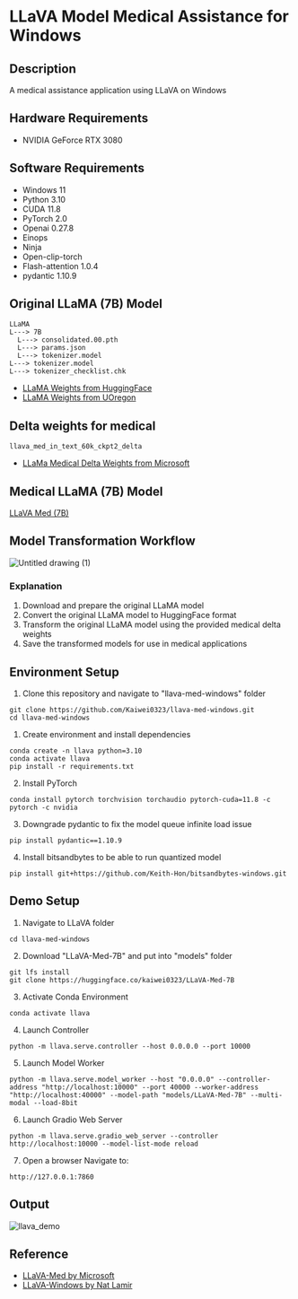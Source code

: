 # LLaVA Model Medical Assistance for Windows

## Description
A medical assistance application using LLaVA on Windows

## Hardware Requirements
* NVIDIA GeForce RTX 3080

## Software Requirements
* Windows 11
* Python 3.10
* CUDA 11.8
* PyTorch 2.0
* Openai 0.27.8
* Einops
* Ninja
* Open-clip-torch
* Flash-attention 1.0.4
* pydantic 1.10.9

## Original LLaMA (7B) Model
```
LLaMA
L---> 7B
  L---> consolidated.00.pth
  L---> params.json
  L---> tokenizer.model
L---> tokenizer.model
L---> tokenizer_checklist.chk
```
* [LLaMA Weights from HuggingFace](https://huggingface.co/huggyllama/llama-7b)
* [LLaMA Weights from UOregon](http://nlp.uoregon.edu/download/llama/)

## Delta weights for medical
```
llava_med_in_text_60k_ckpt2_delta
```
* [LLaMa Medical Delta Weights from Microsoft](https://hanoverprod.z21.web.core.windows.net/med_llava/models/llava_med_in_text_60k_ckpt2_delta.zip)

## Medical LLaMA (7B) Model
[LLaVA Med (7B)](https://huggingface.co/kaiwei0323/LLaVA-Med-7B)

## Model Transformation Workflow
![Untitled drawing (1)](https://github.com/Kaiwei0323/llava-med-windows/assets/91507316/ad69581e-a691-48fa-b200-78bba7de1eab)
### Explanation
1.  Download and prepare the original LLaMA model
2.  Convert the original LLaMA model to HuggingFace format
3.  Transform the original LLaMA model using the provided medical delta weights
4.  Save the transformed models for use in medical applications

## Environment Setup
1. Clone this repository and navigate to "llava-med-windows" folder
```
git clone https://github.com/Kaiwei0323/llava-med-windows.git
cd llava-med-windows
```
1. Create environment and install dependencies
```
conda create -n llava python=3.10
conda activate llava
pip install -r requirements.txt
```
2. Install PyTorch
```
conda install pytorch torchvision torchaudio pytorch-cuda=11.8 -c pytorch -c nvidia
```
3. Downgrade pydantic to fix the model queue infinite load issue
```
pip install pydantic==1.10.9
```
4. Install bitsandbytes to be able to run quantized model
```
pip install git+https://github.com/Keith-Hon/bitsandbytes-windows.git
```

## Demo Setup
1. Navigate to LLaVA folder
```
cd llava-med-windows
```
2. Download "LLaVA-Med-7B" and put into "models" folder
```
git lfs install
git clone https://huggingface.co/kaiwei0323/LLaVA-Med-7B
```
3. Activate Conda Environment
```
conda activate llava
```
4. Launch Controller
```
python -m llava.serve.controller --host 0.0.0.0 --port 10000
```
5. Launch Model Worker
```
python -m llava.serve.model_worker --host "0.0.0.0" --controller-address "http://localhost:10000" --port 40000 --worker-address "http://localhost:40000" --model-path "models/LLaVA-Med-7B" --multi-modal --load-8bit
```
6. Launch Gradio Web Server
```
python -m llava.serve.gradio_web_server --controller http://localhost:10000 --model-list-mode reload
```
7. Open a browser
Navigate to:
```
http://127.0.0.1:7860
```

## Output
![llava_demo](https://github.com/Kaiwei0323/llava-med-windows/assets/91507316/ee28b574-f4bc-4a05-a009-0ba626af274d)

## Reference
* [LLaVA-Med by Microsoft](https://github.com/microsoft/LLaVA-Med)
* [LLaVA-Windows by Nat Lamir](https://github.com/natlamir/LLaVA-Windows)

